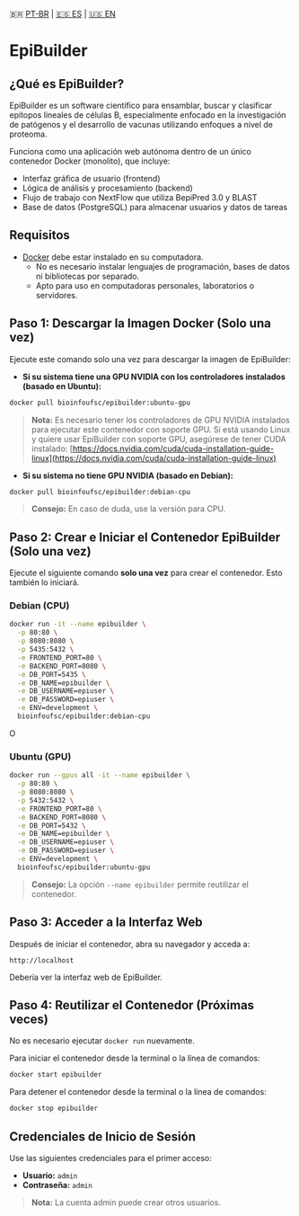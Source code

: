 🇧🇷 [PT-BR](./README.pt-br.md) | [🇪🇸 ES](./README.es.md) | [🇺🇸 EN](./README.md)

# EpiBuilder

## ¿Qué es EpiBuilder?

EpiBuilder es un software científico para ensamblar, buscar y clasificar epítopos lineales de células B, especialmente enfocado en la investigación de patógenos y el desarrollo de vacunas utilizando enfoques a nivel de proteoma.

Funciona como una aplicación web autónoma dentro de un único contenedor Docker (monolito), que incluye:

- Interfaz gráfica de usuario (frontend)
- Lógica de análisis y procesamiento (backend)
- Flujo de trabajo con NextFlow que utiliza BepiPred 3.0 y BLAST
- Base de datos (PostgreSQL) para almacenar usuarios y datos de tareas

## Requisitos

- [Docker](https://www.docker.com/) debe estar instalado en su computadora.
  - No es necesario instalar lenguajes de programación, bases de datos ni bibliotecas por separado.
  - Apto para uso en computadoras personales, laboratorios o servidores.

## Paso 1: Descargar la Imagen Docker (Solo una vez)

Ejecute este comando solo una vez para descargar la imagen de EpiBuilder:

- **Si su sistema tiene una GPU NVIDIA con los controladores instalados (basado en Ubuntu):**

```bash
docker pull bioinfoufsc/epibuilder:ubuntu-gpu
````

> **Nota:** Es necesario tener los controladores de GPU NVIDIA instalados para ejecutar este contenedor con soporte GPU.
> Si está usando Linux y quiere usar EpiBuilder con soporte GPU, asegúrese de tener CUDA instalado:
> [https://docs.nvidia.com/cuda/cuda-installation-guide-linux](https://docs.nvidia.com/cuda/cuda-installation-guide-linux)

* **Si su sistema no tiene GPU NVIDIA (basado en Debian):**

```bash
docker pull bioinfoufsc/epibuilder:debian-cpu
```

> **Consejo:** En caso de duda, use la versión para CPU.

## Paso 2: Crear e Iniciar el Contenedor EpiBuilder (Solo una vez)

Ejecute el siguiente comando **solo una vez** para crear el contenedor. Esto también lo iniciará.

### Debian (CPU)

```bash
docker run -it --name epibuilder \
  -p 80:80 \
  -p 8080:8080 \
  -p 5435:5432 \
  -e FRONTEND_PORT=80 \
  -e BACKEND_PORT=8080 \
  -e DB_PORT=5435 \
  -e DB_NAME=epibuilder \
  -e DB_USERNAME=epiuser \
  -e DB_PASSWORD=epiuser \
  -e ENV=development \
  bioinfoufsc/epibuilder:debian-cpu
```

O

### Ubuntu (GPU)

```bash
docker run --gpus all -it --name epibuilder \
  -p 80:80 \
  -p 8080:8080 \
  -p 5432:5432 \
  -e FRONTEND_PORT=80 \
  -e BACKEND_PORT=8080 \
  -e DB_PORT=5432 \
  -e DB_NAME=epibuilder \
  -e DB_USERNAME=epiuser \
  -e DB_PASSWORD=epiuser \
  -e ENV=development \
  bioinfoufsc/epibuilder:ubuntu-gpu
```

> **Consejo:** La opción `--name epibuilder` permite reutilizar el contenedor.

## Paso 3: Acceder a la Interfaz Web

Después de iniciar el contenedor, abra su navegador y acceda a:

```
http://localhost
```

Debería ver la interfaz web de EpiBuilder.

## Paso 4: Reutilizar el Contenedor (Próximas veces)

No es necesario ejecutar `docker run` nuevamente.

Para iniciar el contenedor desde la terminal o la línea de comandos:

```bash
docker start epibuilder
```

Para detener el contenedor desde la terminal o la línea de comandos:

```bash
docker stop epibuilder
```

## Credenciales de Inicio de Sesión

Use las siguientes credenciales para el primer acceso:

* **Usuario:** `admin`
* **Contraseña:** `admin`

> **Nota:** La cuenta admin puede crear otros usuarios.

